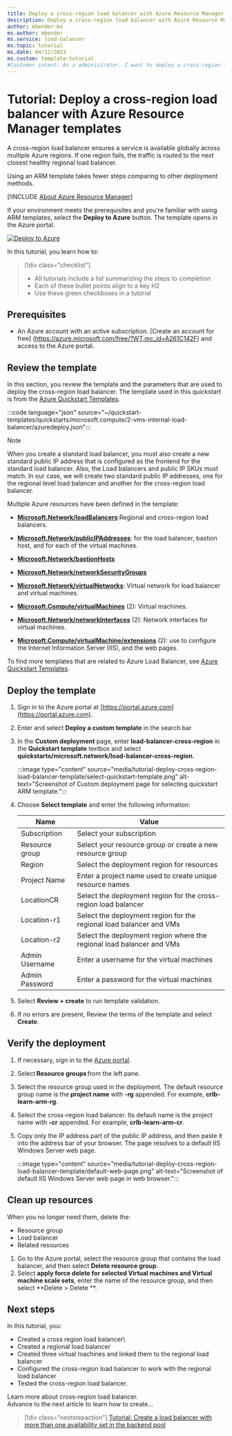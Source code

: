 ```yaml
---
title: Deploy a cross-region load balancer with Azure Resource Manager templates | Microsoft Docs
description: Deploy a cross-region load balancer with Azure Resource Manager templates
author: mbender-ms
ms.author: mbender
ms.service: load-balancer
ms.topic: tutorial 
ms.date: 04/12/2023
ms.custom: template-tutorial
#Customer intent: As a administrator, I want to deploy a cross-region load balancer for global high availability of my application or service.
---
```


# Tutorial: Deploy a cross-region load balancer with Azure Resource Manager templates

A cross-region load balancer ensures a service is available globally across multiple Azure regions. If one region fails, the traffic is routed to the next closest healthy regional load balancer.  

Using an ARM template takes fewer steps comparing to other deployment methods.

[!INCLUDE [About Azure Resource Manager](../../includes/resource-manager-quickstart-introduction.md)]

If your environment meets the prerequisites and you're familiar with using ARM templates, select the **Deploy to Azure** button. The template opens in the Azure portal.

[![Deploy to Azure](../media/template-deployments/deploy-to-azure.svg)](https://portal.azure.com/#create/Microsoft.Template/uri/https%3A%2F%2Fraw.githubusercontent.com%2FAzure%2Fazure-quickstart-templates%2Fmaster%2Fquickstarts%2Fmicrosoft.network%2Fload-balancer-cross-region%2Fazuredeploy.json)

In this tutorial, you learn how to:

> [!div class="checklist"]
> * All tutorials include a list summarizing the steps to completion
> * Each of these bullet points align to a key H2
> * Use these green checkboxes in a tutorial

## Prerequisites

-  An Azure account with an active subscription. [Create an account for free]
  (https://azure.microsoft.com/free/?WT.mc_id=A261C142F) and access to the Azure portal.

## Review the template
In this section, you review the template and the parameters that are used to deploy the cross-region load balancer. 
The template used in this quickstart is from the [Azure Quickstart Templates](https://azure.microsoft.com/resources/templates/load-balancer-cross-region/).

:::code language="json" source="~/quickstart-templates/quickstarts/microsoft.compute/2-vms-internal-load-balancer/azuredeploy.json":::

> [!NOTE] 
> When you create a standard load balancer, you must also create a new standard public IP address that is configured as the frontend for the standard load balancer. Also, the Load balancers and public IP SKUs must match. In our case, we will create two standard public IP addresses, one for the regional level load balancer and another for the cross-region load balancer.  

Multiple Azure resources have been defined in the template:
- [**Microsoft.Network/loadBalancers**](/azure/templates/microsoft.network/loadBalancers):Regional and cross-region load balancers.

- [**Microsoft.Network/publicIPAddresses**](/azure/templates/microsoft.network/publicipaddresses): for the load balancer, bastion host, and for each of the virtual machines.
- [**Microsoft.Network/bastionHosts**](/azure/templates/microsoft.network/bastionhosts)
- [**Microsoft.Network/networkSecurityGroups**](/azure/templates/microsoft.network/networksecuritygroups)

- [**Microsoft.Network/virtualNetworks**](/azure/templates/microsoft.network/virtualNetworks): Virtual network for load balancer and virtual machines.

- [**Microsoft.Compute/virtualMachines**](/azure/templates/microsoft.compute/virtualMachines) (2): Virtual machines.

- [**Microsoft.Network/networkInterfaces**](/azure/templates/microsoft.network/networkInterfaces) (2): Network interfaces for virtual machines.

- [**Microsoft.Compute/virtualMachine/extensions**](/azure/templates/microsoft.compute/virtualmachines/extensions) (2): use to configure the Internet Information Server (IIS), and the web pages.

To find more templates that are related to Azure Load Balancer, see [Azure Quickstart Templates](https://azure.microsoft.com/resources/templates/?resourceType=Microsoft.Network&pageNumber=1&sort=Popular).

## Deploy the template

1. Sign in to the Azure portal at [https://portal.azure.com](https://portal.azure.com).
1. Enter and select **Deploy a custom template** in the search bar
1. In the **Custom deployment** page, enter **load-balancer-cross-region** in the **Quickstart template** textbox and select **quickstarts/microsoft.network/load-balancer-cross-region**.

    :::image type="content" source="media/tutorial-deploy-cross-region-load-balancer-template/select-quickstart-template.png" alt-text="Screenshot of Custom deployment page for selecting quickstart ARM template.":::

1. Choose **Select template** and enter the following information:

    | Name | Value |
    | --- | --- |
    | Subscription | Select your subscription |
    | Resource group | Select your resource group or create a new resource group |
    | Region | Select the deployment region for resources |
    | Project Name | Enter a project name used to create unique resource names |
    | LocationCR | Select the deployment region for the cross-region load balancer |
    | Location-r1 | Select the deployment region for the regional load balancer and VMs |
    | Location-r2 | Select the deployment region where the regional load balancer and VMs  |
    | Admin Username | Enter a username for the virtual machines |
    | Admin Password | Enter a password for the virtual machines |


1. Select **Review + create** to run template validation.
1. If no errors are present, Review the terms of the template and select **Create**.

## Verify the deployment

1. If necessary, sign in to the [Azure portal](https://portal.azure.com).
1. Select **Resource groups** from the left pane.
1. Select the resource group used in the deployment. The default resource group name is the **project name** with **-rg** appended. For example, **crlb-learn-arm-rg**.
1. Select the cross-region load balancer. Its default name is the project name with **-cr** appended. For example, **crlb-learn-arm-cr**.
1. Copy only the IP address part of the public IP address, and then paste it into the address bar of your browser. The page resolves to a default IIS Windows Server web page.

    :::image type="content" source="media/tutorial-deploy-cross-region-load-balancer-template/default-web-page.png" alt-text="Screenshot of default IIS Windows Server web page in web browser.":::

## Clean up resources

When you no longer need them, delete the:

* Resource group
* Load balancer
* Related resources

1. Go to the Azure portal, select the resource group that contains the load balancer, and then select **Delete resource group**.
1. Select **apply force delete for selected Virtual machines and Virtual machine scale sets**, enter the name of the resource group, and then select **Delete > Delete **.

## Next steps

In this tutorial, you:
- Created a cross region load balancer\
- Created a regional load balancer
- Created three virtual machines and linked them to the regional load balancer
- Configured the cross-region load balancer to work with the regional load balancer
- Tested the cross-region load balancer. 

Learn more about cross-region load balancer.  
Advance to the next article to learn how to create...
> [!div class="nextstepaction"]
> [Tutorial: Create a load balancer with more than one availability set in the backend pool](tutorial-multi-availability-sets-portal.md)
